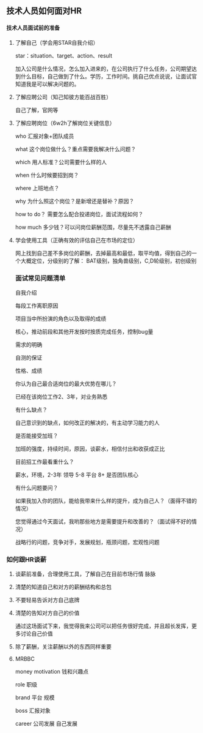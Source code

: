 ## 技术人员如何面对HR

#### 技术人员面试前的准备

1. 了解自己（学会用STAR自我介绍）

   star：situation、target、action、result

   加入公司是什么情况，怎么加入进来的，在公司执行了什么任务，公司期望达到什么目标，自己做到了什么。学历，工作时间。挑自己优点说说，让面试官知道我是可以解决问题的。

2. 了解应聘公司（知己知彼方能百战百胜）

   自己了解，官网等

3. 了解应聘岗位（6w2h了解岗位关键信息）

   who 汇报对象+团队成员

   what 这个岗位做什么？重点需要我解决什么问题？

   which 用人标准？公司需要什么样的人

   when 什么时候要招到岗？

   where 上班地点？

   why     为什么照这个岗位？是新增还是替补？原因？

   how to do？  需要怎么配合投递岗位，面试流程如何？

   how much 多少钱？可以问岗位薪酬范围，尽量先不透露自己薪酬

4. 学会使用工具（正确有效的评估自己在市场的定位）

   网上找到自己差不多岗位的薪酬，去掉最高和最低，取平均值，得到自己的一个大概定位，分级别的了解： BAT级别，独角兽级别，C,D轮级别，初创级别

   ### 面试常见问题清单

   自我介绍

   每段工作离职原因

   项目当中所扮演的角色以及取得的成绩

   核心，推动前段和其他开发按时按质完成任务，控制bug量

   需求的明确

   自测的保证

   性格、成绩

   你认为自己最合适岗位的最大优势在哪儿？

   已经在该岗位工作2、3年，对业务熟悉

   有什么缺点？

   自己意识到的缺点，如何改正的解决的，有主动学习能力的人

   是否能接受加班？

   加班的强度，持续时间，原因，谈薪水，相信付出和收获成正比

   目前招工作最看重什么？

   薪水，环境，2-3年 领导  5-8 平台   8+ 是否团队核心

   有什么问题要问？

   如果我加入你的团队，能给我带来什么样的提升，成为自己人？（面得不错的情况）

   您觉得通过今天面试，我哟那些地方是需要提升和改善的？（面试得不好的情况）

   战略行的问题，竞争对手，发展规划，瓶颈问题，宏观性问题

   

### 如何跟HR谈薪

1. 谈薪前准备，合理使用工具，了解自己在目前市场行情  脉脉

2. 清楚的知道自己和对方的薪酬结构和总包

3. 不要轻易告诉对方自己底牌

4. 清楚的告知对方自己的价值

   通过这场面试下来，我觉得我来公司可以把任务很好完成，并且超长发挥，更多讨论自己价值

5. 除了薪酬，关注薪酬以外的东西同样重要

6. MRBBC

   money motivation 钱和兴趣点

   role 职级

   brand 平台 规模

   boss 汇报对象

   career 公司发展 自己发展

   